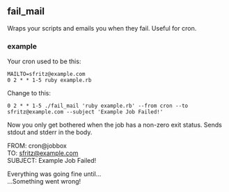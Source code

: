 ## fail_mail

Wraps your scripts and emails you when they fail.  Useful for cron.

### example

Your cron used to be this:
```
MAILTO=sfritz@example.com
0 2 * * 1-5 ruby example.rb
```

Change to this:
```
0 2 * * 1-5 ./fail_mail 'ruby example.rb' --from cron --to sfritz@example.com --subject 'Example Job Failed!'
```

Now you only get bothered when the job has a non-zero exit status.  Sends stdout and stderr in the body.

FROM: cron@jobbox  
TO:   sfritz@example.com  
SUBJECT:  Example Job Failed!  

Everything was going fine until...  
...Something went wrong!




